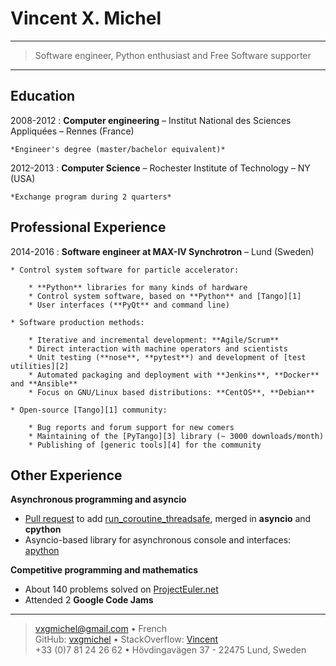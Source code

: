 Vincent X. Michel
=================

----

>  Software engineer, Python enthusiast and Free Software supporter

----

Education
---------

2008-2012
:   **Computer engineering** – Institut National des Sciences Appliquées – Rennes (France)

    *Engineer's degree (master/bachelor equivalent)*

2012-2013
:   **Computer Science** – Rochester Institute of Technology – NY (USA)

    *Exchange program during 2 quarters*

Professional Experience
----------------------

2014-2016
:   **Software engineer at MAX-IV Synchrotron** – Lund (Sweden)

    * Control system software for particle accelerator:

        * **Python** libraries for many kinds of hardware
        * Control system software, based on **Python** and [Tango][1]
        * User interfaces (**PyQt** and command line)

    * Software production methods:

        * Iterative and incremental development: **Agile/Scrum**
        * Direct interaction with machine operators and scientists
        * Unit testing (**nose**, **pytest**) and development of [test utilities][2]
        * Automated packaging and deployment with **Jenkins**, **Docker** and **Ansible**
        * Focus on GNU/Linux based distributions: **CentOS**, **Debian**

    * Open-source [Tango][1] community:

        * Bug reports and forum support for new comers
        * Maintaining of the [PyTango][3] library (~ 3000 downloads/month)
        * Publishing of [generic tools][4] for the community

Other Experience
----------------

**Asynchronous programming and asyncio**

  * [Pull request][5] to add [run_coroutine_threadsafe][6], merged in **asyncio** and **cpython**
  * Asyncio-based library for asynchronous console and interfaces: [apython][7]

**Competitive programming and mathematics**

  * About 140 problems solved on [ProjectEuler.net][8]
  * Attended 2 **Google Code Jams**

----

> <vxgmichel@gmail.com> • French\
> GitHub: [vxgmichel][9] • StackOverflow: [Vincent][10]\
> +33 (0)7 81 24 26 62 • Hövdingavägen 37 - 22475 Lund, Sweden


[1]: http://www.tango-controls.org/
[2]: https://github.com/vxgmichel/pytango-devicetest
[3]: https://github.com/tango-cs/PyTango
[4]: https://github.com/vxgmichel/tango-gateway
[5]: https://github.com/python/asyncio/pull/273
[6]: https://docs.python.org/3/library/asyncio-task.html#asyncio.run_coroutine_threadsafe
[7]: https://github.com/vxgmichel/apython
[8]: https://projecteuler.net
[9]: https://github.com/vxgmichel/
[10]: http://stackoverflow.com/users/2846140/vincent

